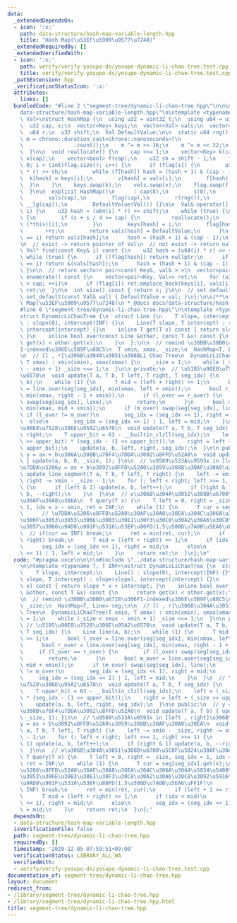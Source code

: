 ```yaml
---
data:
  _extendedDependsOn:
  - icon: ':x:'
    path: data-structure/hash-map-variable-length.hpp
    title: "Hash Map(\u53EF\u5909\u9577\u7248)"
  _extendedRequiredBy: []
  _extendedVerifiedWith:
  - icon: ':x:'
    path: verify/verify-yosupo-ds/yosupo-dynamic-li-chao-tree.test.cpp
    title: verify/verify-yosupo-ds/yosupo-dynamic-li-chao-tree.test.cpp
  _pathExtension: hpp
  _verificationStatusIcon: ':x:'
  attributes:
    links: []
  bundledCode: "#line 2 \"segment-tree/dynamic-li-chao-tree.hpp\"\n\n\n\n#line 2 \"\
    data-structure/hash-map-variable-length.hpp\"\n\ntemplate <typename Key, typename\
    \ Val>\nstruct HashMap {\n  using u32 = uint32_t;\n  using u64 = uint64_t;\n\n\
    \  u32 cap, s;\n  vector<Key> keys;\n  vector<Val> vals;\n  vector<bool> flag;\n\
    \  u64 r;\n  u32 shift;\n  Val DefaultValue;\n\n  static u64 rng() {\n    u64\
    \ m = chrono::duration_cast<chrono::nanoseconds>(\n                chrono::high_resolution_clock::now().time_since_epoch())\n\
    \                .count();\n    m ^= m >> 16;\n    m ^= m << 32;\n    return m;\n\
    \  }\n\n  void reallocate() {\n    cap <<= 1;\n    vector<Key> k(cap);\n    vector<Val>\
    \ v(cap);\n    vector<bool> f(cap);\n    u32 sh = shift - 1;\n    for (int i =\
    \ 0; i < (int)flag.size(); i++) {\n      if (flag[i]) {\n        u32 hash = (u64(keys[i])\
    \ * r) >> sh;\n        while (f[hash]) hash = (hash + 1) & (cap - 1);\n      \
    \  k[hash] = keys[i];\n        v[hash] = vals[i];\n        f[hash] = 1;\n    \
    \  }\n    }\n    keys.swap(k);\n    vals.swap(v);\n    flag.swap(f);\n    --shift;\n\
    \  }\n\n  explicit HashMap()\n      : cap(8),\n        s(0),\n        keys(cap),\n\
    \        vals(cap),\n        flag(cap),\n        r(rng()),\n        shift(64 -\
    \ __lg(cap)),\n        DefaultValue(Val()) {}\n\n  Val& operator[](const Key&\
    \ i) {\n    u32 hash = (u64(i) * r) >> shift;\n    while (true) {\n      if (!flag[hash])\
    \ {\n        if (s + s / 4 >= cap) {\n          reallocate();\n          return\
    \ (*this)[i];\n        }\n        keys[hash] = i;\n        flag[hash] = 1;\n \
    \       ++s;\n        return vals[hash] = DefaultValue;\n      }\n      if (keys[hash]\
    \ == i) return vals[hash];\n      hash = (hash + 1) & (cap - 1);\n    }\n  }\n\
    \n  // exist -> return pointer of Val\n  // not exist -> return nullptr\n  const\
    \ Val* find(const Key& i) const {\n    u32 hash = (u64(i) * r) >> shift;\n   \
    \ while (true) {\n      if (!flag[hash]) return nullptr;\n      if (keys[hash]\
    \ == i) return &(vals[hash]);\n      hash = (hash + 1) & (cap - 1);\n    }\n \
    \ }\n\n  // return vector< pair<const Key&, val& > >\n  vector<pair<Key, Val>>\
    \ enumerate() const {\n    vector<pair<Key, Val>> ret;\n    for (u32 i = 0; i\
    \ < cap; ++i)\n      if (flag[i]) ret.emplace_back(keys[i], vals[i]);\n    return\
    \ ret;\n  }\n\n  int size() const { return s; }\n\n  // set default_value\n  void\
    \ set_default(const Val& val) { DefaultValue = val; }\n};\n\n/**\n * @brief Hash\
    \ Map(\u53EF\u5909\u9577\u7248)\n * @docs docs/data-structure/hash-map.md\n */\n\
    #line 6 \"segment-tree/dynamic-li-chao-tree.hpp\"\n\ntemplate <typename T, T INF>\n\
    struct DynamicLiChaoTree {\n  struct Line {\n    T slope, intercept;\n    Line()\
    \ : slope(0), intercept(INF) {}\n    Line(T slope, T intercept) : slope(slope),\
    \ intercept(intercept) {}\n    inline T get(T x) const { return slope * x + intercept;\
    \ }\n    inline bool over(const Line &other, const T &x) const {\n      return\
    \ get(x) < other.get(x);\n    }\n  };\n\n  // remind \u30BB\u30B0\u6728\u306F\
    1-indexed\u306E\u5B9F\u88C5\n  T xmin, xmax, _size;\n  HashMap<T, Line> seg;\n\
    \n  // [l , r]\u306B\u304A\u3051\u308BLi Chao Tree\n  DynamicLiChaoTree(T xmin,\
    \ T xmax) : xmin(xmin), xmax(xmax) {\n    _size = 1;\n    while (_size < xmax\
    \ - xmin + 1) _size <<= 1;\n  }\n\n private:\n  // \u5185\u90E8\u7528\u306E\u95A2\
    \u6570\n  void update(T a, T b, T left, T right, T seg_idx) {\n    Line line(a,\
    \ b);\n    while (1) {\n      T mid = (left + right) >> 1;\n      bool l_over\
    \ = line.over(seg[seg_idx], min(xmax, left + xmin));\n      bool r_over = line.over(seg[seg_idx],\
    \ min(xmax, right - 1 + xmin));\n      if (l_over == r_over) {\n        if (l_over)\
    \ swap(seg[seg_idx], line);\n        return;\n      }\n      bool m_over = line.over(seg[seg_idx],\
    \ min(xmax, mid + xmin));\n      if (m_over) swap(seg[seg_idx], line);\n     \
    \ if (l_over != m_over)\n        seg_idx = (seg_idx << 1), right = mid;\n    \
    \  else\n        seg_idx = (seg_idx << 1) | 1, left = mid;\n    }\n  }\n  // \u5185\
    \u90E8\u7528\u306E\u95A2\u6570\n  void update(T a, T b, T seg_idx) {\n    T left,\
    \ right;\n    T upper_bit = 63 - __builtin_clzll(seg_idx);\n    left = (_size\
    \ >> upper_bit) * (seg_idx - (1 << upper_bit));\n    right = left + (_size >>\
    \ upper_bit);\n    update(a, b, left, right, seg_idx);\n  }\n\n public:\n  //\
    \ y = ax + b\u306A\u308B\u76F4\u7DDA\u3092\u8FFD\u52A0\n  void update(T a, T b)\
    \ { update(a, b, 0, _size, 1); }\n\n  // \u9589\u533A\u9593x in [left , right]\u306B\
    \u7DDA\u5206y = ax + b\u3092\u8FFD\u52A0\u3059\u308B\u30AF\u30A8\u30EA\n  void\
    \ update_line_segment(T a, T b, T left, T right) {\n    left -= xmin - _size,\
    \ right -= xmin - _size - 1;\n    for (; left < right; left >>= 1, right >>= 1)\
    \ {\n      if (left & 1) update(a, b, left++);\n      if (right & 1) update(a,\
    \ b, --right);\n    }\n  }\n\n  // x\u306B\u304A\u3051\u308B\u6700\u5C0F\u5024\
    \u30AF\u30A8\u30EA\n  T query(T x) {\n    T left = 0, right = _size, seg_idx =\
    \ 1, idx = x - xmin, ret = INF;\n    while (1) {\n      T cur = seg[seg_idx].get(x);\n\
    \      // \u7DDA\u5206\u8FFD\u52A0\u30AF\u30A8\u30EA\u304C\u306A\u3044\u5834\u5408\
    \u306F\u3053\u3053\u306E\u30B3\u30E1\u30F3\u30C8\u30A2\u30A6\u30C8\u3092\u5916\
    \u3057\u3066\u9AD8\u901F\u5316\u53EF\u80FD(1.5\u500D\u7A0B\u5EA6\uFF1F)\n    \
    \  // if(cur == INF) break;\n      ret = min(ret, cur);\n      if (left + 1 >=\
    \ right) break;\n      T mid = (left + right) >> 1;\n      if (idx < mid)\n  \
    \      seg_idx = (seg_idx << 1), right = mid;\n      else\n        seg_idx = (seg_idx\
    \ << 1) | 1, left = mid;\n    }\n    return ret;\n  }\n};\n"
  code: "#pragma once\n\n\n\n#include \"../data-structure/hash-map-variable-length.hpp\"\
    \n\ntemplate <typename T, T INF>\nstruct DynamicLiChaoTree {\n  struct Line {\n\
    \    T slope, intercept;\n    Line() : slope(0), intercept(INF) {}\n    Line(T\
    \ slope, T intercept) : slope(slope), intercept(intercept) {}\n    inline T get(T\
    \ x) const { return slope * x + intercept; }\n    inline bool over(const Line\
    \ &other, const T &x) const {\n      return get(x) < other.get(x);\n    }\n  };\n\
    \n  // remind \u30BB\u30B0\u6728\u306F1-indexed\u306E\u5B9F\u88C5\n  T xmin, xmax,\
    \ _size;\n  HashMap<T, Line> seg;\n\n  // [l , r]\u306B\u304A\u3051\u308BLi Chao\
    \ Tree\n  DynamicLiChaoTree(T xmin, T xmax) : xmin(xmin), xmax(xmax) {\n    _size\
    \ = 1;\n    while (_size < xmax - xmin + 1) _size <<= 1;\n  }\n\n private:\n \
    \ // \u5185\u90E8\u7528\u306E\u95A2\u6570\n  void update(T a, T b, T left, T right,\
    \ T seg_idx) {\n    Line line(a, b);\n    while (1) {\n      T mid = (left + right)\
    \ >> 1;\n      bool l_over = line.over(seg[seg_idx], min(xmax, left + xmin));\n\
    \      bool r_over = line.over(seg[seg_idx], min(xmax, right - 1 + xmin));\n \
    \     if (l_over == r_over) {\n        if (l_over) swap(seg[seg_idx], line);\n\
    \        return;\n      }\n      bool m_over = line.over(seg[seg_idx], min(xmax,\
    \ mid + xmin));\n      if (m_over) swap(seg[seg_idx], line);\n      if (l_over\
    \ != m_over)\n        seg_idx = (seg_idx << 1), right = mid;\n      else\n   \
    \     seg_idx = (seg_idx << 1) | 1, left = mid;\n    }\n  }\n  // \u5185\u90E8\
    \u7528\u306E\u95A2\u6570\n  void update(T a, T b, T seg_idx) {\n    T left, right;\n\
    \    T upper_bit = 63 - __builtin_clzll(seg_idx);\n    left = (_size >> upper_bit)\
    \ * (seg_idx - (1 << upper_bit));\n    right = left + (_size >> upper_bit);\n\
    \    update(a, b, left, right, seg_idx);\n  }\n\n public:\n  // y = ax + b\u306A\
    \u308B\u76F4\u7DDA\u3092\u8FFD\u52A0\n  void update(T a, T b) { update(a, b, 0,\
    \ _size, 1); }\n\n  // \u9589\u533A\u9593x in [left , right]\u306B\u7DDA\u5206\
    y = ax + b\u3092\u8FFD\u52A0\u3059\u308B\u30AF\u30A8\u30EA\n  void update_line_segment(T\
    \ a, T b, T left, T right) {\n    left -= xmin - _size, right -= xmin - _size\
    \ - 1;\n    for (; left < right; left >>= 1, right >>= 1) {\n      if (left &\
    \ 1) update(a, b, left++);\n      if (right & 1) update(a, b, --right);\n    }\n\
    \  }\n\n  // x\u306B\u304A\u3051\u308B\u6700\u5C0F\u5024\u30AF\u30A8\u30EA\n \
    \ T query(T x) {\n    T left = 0, right = _size, seg_idx = 1, idx = x - xmin,\
    \ ret = INF;\n    while (1) {\n      T cur = seg[seg_idx].get(x);\n      // \u7DDA\
    \u5206\u8FFD\u52A0\u30AF\u30A8\u30EA\u304C\u306A\u3044\u5834\u5408\u306F\u3053\
    \u3053\u306E\u30B3\u30E1\u30F3\u30C8\u30A2\u30A6\u30C8\u3092\u5916\u3057\u3066\
    \u9AD8\u901F\u5316\u53EF\u80FD(1.5\u500D\u7A0B\u5EA6\uFF1F)\n      // if(cur ==\
    \ INF) break;\n      ret = min(ret, cur);\n      if (left + 1 >= right) break;\n\
    \      T mid = (left + right) >> 1;\n      if (idx < mid)\n        seg_idx = (seg_idx\
    \ << 1), right = mid;\n      else\n        seg_idx = (seg_idx << 1) | 1, left\
    \ = mid;\n    }\n    return ret;\n  }\n};"
  dependsOn:
  - data-structure/hash-map-variable-length.hpp
  isVerificationFile: false
  path: segment-tree/dynamic-li-chao-tree.hpp
  requiredBy: []
  timestamp: '2020-12-05 07:59:51+09:00'
  verificationStatus: LIBRARY_ALL_WA
  verifiedWith:
  - verify/verify-yosupo-ds/yosupo-dynamic-li-chao-tree.test.cpp
documentation_of: segment-tree/dynamic-li-chao-tree.hpp
layout: document
redirect_from:
- /library/segment-tree/dynamic-li-chao-tree.hpp
- /library/segment-tree/dynamic-li-chao-tree.hpp.html
title: segment-tree/dynamic-li-chao-tree.hpp
---
```

